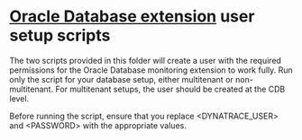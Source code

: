 # [Oracle Database extension](https://www.dynatrace.com/hub/detail/oracle-database/) user setup scripts
The two scripts provided in this folder will create a user with the required permissions for the Oracle Database monitoring extension to work fully. Run only the script for your database setup, either multitenant or non-multitenant. For multitenant setups, the user should be created at the CDB level.

Before running the script, ensure that you replace \<DYNATRACE_USER\> and \<PASSWORD\> with the appropriate values. 
